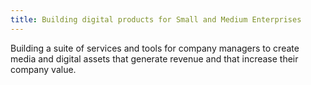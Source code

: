 ```yaml
---
title: Building digital products for Small and Medium Enterprises
---
```


Building a suite of services and tools for company managers to create media and digital assets that generate revenue and that increase their company value.
